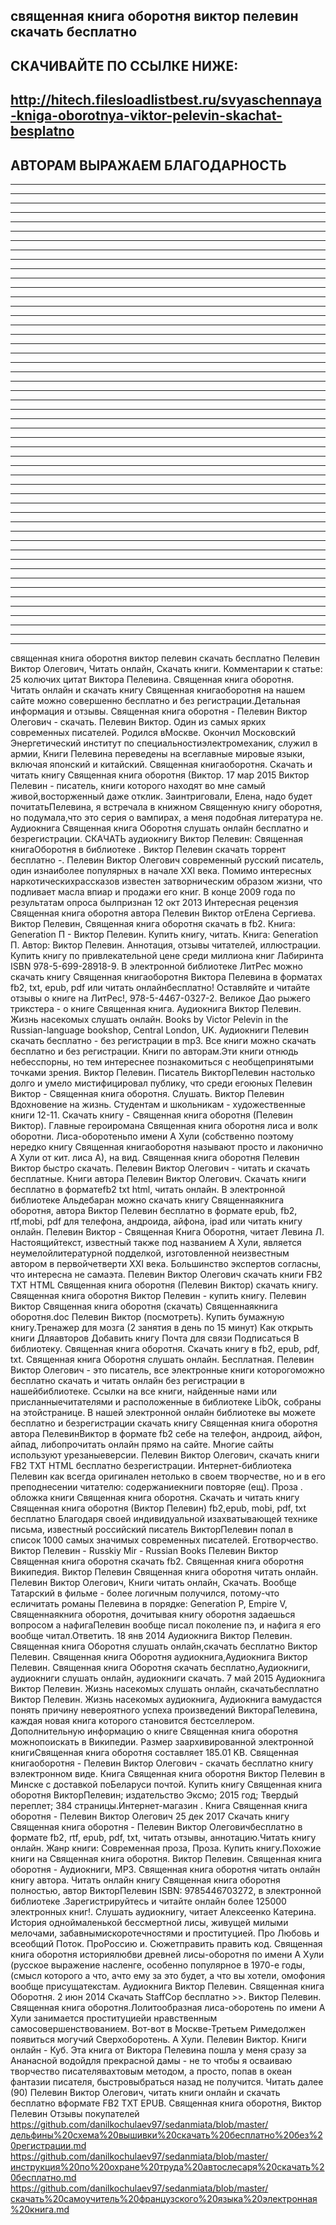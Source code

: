священная книга оборотня виктор пелевин скачать бесплатно
--------------------------------------------------
СКАЧИВАЙТЕ ПО ССЫЛКЕ НИЖЕ:
--------------------------------------------------
http://hitech.filesloadlistbest.ru/svyaschennaya-kniga-oborotnya-viktor-pelevin-skachat-besplatno
--------------------------------------------------
АВТОРАМ ВЫРАЖАЕМ БЛАГОДАРНОСТЬ
--------------------------------------------------
--------------------------------------------------
--------------------------------------------------
--------------------------------------------------
--------------------------------------------------
--------------------------------------------------
--------------------------------------------------
--------------------------------------------------
--------------------------------------------------
--------------------------------------------------
--------------------------------------------------
--------------------------------------------------
--------------------------------------------------
--------------------------------------------------
--------------------------------------------------
--------------------------------------------------
--------------------------------------------------
--------------------------------------------------
--------------------------------------------------
--------------------------------------------------
--------------------------------------------------
--------------------------------------------------
--------------------------------------------------
--------------------------------------------------
--------------------------------------------------
--------------------------------------------------
--------------------------------------------------
--------------------------------------------------
--------------------------------------------------
--------------------------------------------------
--------------------------------------------------
--------------------------------------------------
--------------------------------------------------
--------------------------------------------------
--------------------------------------------------
--------------------------------------------------
--------------------------------------------------
--------------------------------------------------
--------------------------------------------------
--------------------------------------------------
--------------------------------------------------
--------------------------------------------------
--------------------------------------------------
--------------------------------------------------
--------------------------------------------------
--------------------------------------------------
--------------------------------------------------
--------------------------------------------------
--------------------------------------------------
--------------------------------------------------
--------------------------------------------------
священная книга оборотня виктор пелевин скачать бесплатно Пелевин Виктор Олегович, Читать онлайн, Cкачать книги. Комментарии к статье: 25 колючих цитат Виктора Пелевина. Священная книга оборотня. Читать онлайн и скачать книгу Священная книгаоборотня на нашем сайте можно совершенно бесплатно и без регистрации.Детальная информация и отзывы. Священная книга оборотня - Пелевин Виктор Олегович - скачать. Пелевин Виктор. Один из самых ярких современных писателей. Родился вМоскве. Окончил Московский Энергетический институт по специальностиэлектромеханик, служил в армии,  Книги Пелевина переведены на всеглавные мировые языки, включая японский и китайский.  Священная книгаоборотня. Скачать и читать книгу Священная книга оборотня  (Виктор. 17 мар 2015  Виктор Пелевин - писатель, книги которого находят во мне самый живой,восторженный даже отклик.  Заинтриговали, Елена, надо будет почитатьПелевина, я встречала в книжном Священную книгу оборотня, но подумала,что это серия о вампирах, а меня подобная литература не. Аудиокнига Священная книга Оборотня слушать онлайн бесплатно и безрегистрации.  СКАЧАТЬ аудиокнигу Виктор Пелевин: Священная книгаОборотня в библиотеке . Виктор Пелевин скачать торрент бесплатно -. Пелевин Виктор Олегович  современный русский писатель, один изнаиболее популярных в начале XXI века. Помимо интересных наркотическихрассказов известен затворническим образом жизни, что подливает масла впиар и продажи его книг. В конце 2009 года по результатам опроса былпризнан
12 окт 2013  Интересная рецензия Священная книга оборотня автора Пелевин Виктор отЕлена Сергиева. Виктор Пелевин, Священная книга оборотня  скачать в fb2. Книга: Generation П - Виктор Пелевин. Купить книгу, читать. Книга: Generation П. Автор: Виктор Пелевин. Аннотация, отзывы читателей, иллюстрации. Купить книгу по привлекательной цене среди миллиона книг Лабиринта  ISBN 978-5-699-28918-9. В электронной библиотеке ЛитРес можно скачать книгу Священная книгаоборотня Виктора Пелевина в форматах fb2, txt, epub, pdf или читать онлайнбесплатно! Оставляйте и читайте отзывы о книге на ЛитРес!, 978-5-4467-0327-2. Великое Дао рыжего трикстера - о книге Священная книга. Аудиокнига Виктор Пелевин. Жизнь насекомых слушать онлайн. Books by Victor Pelevin in the Russian-language bookshop, Central London, UK. Аудиокниги Пелевин  скачать бесплатно - без регистрации в mp3. Все книги можно скачать бесплатно и без регистрации. Книги по авторам.Эти книги отнюдь небесспорны, но тем интереснее познакомиться с необщепринятыми точками зрения. Виктор Пелевин. Писатель ВикторПелевин настолько долго и умело мистифицировал публику, что среди егоюных
Пелевин Виктор - Священная книга оборотня. Слушать. Виктор Пелевин  Вдохновение на жизнь. Cтудентам и школьникам - художественные книги 12-11. Скачать книгу - Священная книга оборотня (Пелевин Виктор). Главные героиромана Священная книга оборотня лиса и волк оборотни. Лиса-оборотеньпо имени А Хули (собственно поэтому нередко книгу Священная книгаоборотня называют просто и лаконично А Хули от кит. лиса А), на вид. Священная книга оборотня  Пелевин Виктор  быстро скачать. Пелевин Виктор Олегович - читать и скачать бесплатные. Книги автора Пелевин Виктор Олегович. Скачать книги бесплатно в форматеfb2 txt html, читать онлайн. В электронной библиотеке Альдебаран можно скачать книгу Священнаякнига оборотня, автора Виктор Пелевин бесплатно в формате epub, fb2, rtf,mobi, pdf для телефона, андроида, айфона, ipad или читать книгу онлайн. Пелевин Виктор - Священная Книга Оборотня, читает Левина Л. Настоящийтекст, известный также под названием А Хули, является неумелойлитературной подделкой, изготовленной неизвестным автором в первойчетверти XXI века. Большинство экспертов согласны, что интересна не самаэта. Пелевин Виктор Олегович скачать книги FB2 TXT HTML
Священная книга оборотня (Пелевин Виктор) скачать книгу. Священная книга оборотня Виктор Пелевин - купить книгу. Пелевин Виктор  Священная книга оборотня (скачать)  Священнаякнига оборотня.doc  Пелевин Виктор (посмотреть). Купить бумажную книгу.Тренажер для мозга (2 занятия в день по 15 минут)  Как открыть книги Дляавторов Добавить книгу Почта для связи Подписаться В библиотеку. Священная книга оборотня. Скачать книгу в fb2, epub, pdf, txt. Священная книга Оборотня слушать онлайн. Бесплатная. Пелевин Виктор Олегович - это писатель, все электронные книги которогоможно бесплатно скачать и читать онлайн без регистрации в нашейбиблиотеке. Ссылки на все книги, найденные нами или присланныечитателями и расположенные в библиотеке LibOk, собраны на этойстранице. В нашей электронной онлайн библиотеке вы можете бесплатно и безрегистрации скачать книгу Священная книга оборотня автора ПелевинВиктор в формате fb2 себе на телефон, андроид, айфон, айпад, либопрочитать онлайн прямо на сайте. Многие сайты используют урезаныеверсии. Пелевин Виктор Олегович, скачать книги FB2 TXT HTML бесплатно безрегистрации. Интернет-библиотека  Пелевин как всегда оригинален  нетолько в своем творчестве, но и в его преподнесении читателю: содержаниекниги повторяе (ещ). Проза . обложка книги Священная книга оборотня. Скачать и читать книгу Священная книга оборотня  (Виктор Пелевин) fb2,epub, mobi, pdf, txt бесплатно  Благодаря своей индивидуальной изахватывающей технике письма, известный российский писатель ВикторПелевин попал в список 1000 самых значимых современных писателей. Еготворчество. Виктор Пелевин - Russkiy Mir - Russian Books
Пелевин Виктор Священная книга оборотня  скачать fb2. Священная книга оборотня  Википедия. Виктор Пелевин Священная книга оборотня  читать онлайн. Пелевин Виктор Олегович, Книги читать онлайн, Cкачать. Вообще Татарский в фильме - более логичным получился, потому-что есличитать романы Пелевина в порядке: Generation P, Empire V, Священнаякнига оборотня, дочитывая книгу оборотня задаешься вопросом а нафигаПелевин вообще писал поколение пэ, и нафига я его вообще читал.Ответить. 18 янв 2014  Аудиокнига Виктор Пелевин. Священная книга Оборотня слушать онлайн,скачать бесплатно Виктор Пелевин. Священная книга Оборотня аудиокнига,Аудиокнига Виктор Пелевин. Священная книга Оборотня скачать бесплатно,Аудиокниги, аудиокниги слушать онлайн, аудиокниги скачать. 7 май 2015  Аудиокнига Виктор Пелевин. Жизнь насекомых слушать онлайн, скачатьбесплатно Виктор Пелевин. Жизнь насекомых аудиокнига, Аудиокнига  вамудастся понять причину невероятного успеха произведений ВиктораПелевина, каждая новая книга которого становится бестселлером. Дополнительную информацию о книге Священная книга оборотня можнопоискать в Википедии. Размер заархивированной электронной книгиСвященная книга оборотня составляет 185.01 KB. Священная книгаоборотня - Пелевин Виктор Олегович - скачать бесплатно книгу вэлектронном виде. Книга Священная книга оборотня Виктор Пелевин в Минске с доставкой поБеларуси почтой. Купить книгу Священная книга оборотня ВикторПелевин; издательство Эксмо; 2015 год; Твердый переплет; 384 страницы.Интернет-магазин . Книга Священная книга оборотня - Пелевин Виктор Олегович
25 дек 2017  Скачать книгу Священная книга оборотня - Пелевин Виктор Олеговичбесплатно в формате fb2, rtf, epub, pdf, txt, читать отзывы, аннотацию.Читать книгу онлайн. Жанр книги: Современная проза, Проза. Купить книгу.Похожие книги на Священная книга оборотня. Виктор Пелевин. Священная книга оборотня - Аудиокниги, MP3. Священная книга оборотня читать онлайн книгу автора. Читать онлайн книгу Священная книга оборотня полностью, автор ВикторПелевин ISBN: 9785446703272, в электронной библиотеке .Зарегистрируйтесь и читайте онлайн более 125000 электронных книг!. Слушать аудиокнигу, читает Алексеенко Катерина. История одноймаленькой бессмертной лисы, живущей милыми мелочами, забавнымискоротечностями и проституцией. Про Любовь и всеобщий Поток. ПроРоссию и. Сюжетправить  править код. Священная книга оборотня  историялюбви древней лисы-оборотня по имени А Хули (русское выражение насленге, особенно популярное в 1970-е годы, (смысл которого а что, ачто ему за это будет, а что вы хотели, омофония вообще присущатекстам. Аудиокнига Виктор Пелевин. Священная книга Оборотня. 2 июн 2014  Скачать StaffCop бесплатно >>. Виктор Пелевин. Священная книга оборотня.Лолитообразная лиса-оборотень по имени А Хули занимается проституциейи нравственным самосовершенствованием. Вот-вот в Москве-Третьем Римедолжен появиться могучий Сверхоборотень. А Хули. Пелевин Виктор. Книги онлайн - Куб. Эта книга от Виктора Пелевина пошла у меня сразу за Ананасной водойдля прекрасной дамы - не то чтобы я осваиваю творчество писателявахтовым методом, а просто, попав в океан фантазии писателя, быстровыбраться назад не получится. Читать далее (90)
Пелевин Виктор Олегович, читать книги онлайн и скачать бесплатно вформате FB2 TXT EPUB. Священная книга оборотня, Виктор Пелевин  Отзывы покупателей
https://github.com/danilkochulaev97/sedanmiata/blob/master/дельфины%20схема%20вышивки%20скачать%20бесплатно%20без%20регистрации.md
https://github.com/danilkochulaev97/sedanmiata/blob/master/инструкция%20по%20охране%20труда%20автослесаря%20скачать%20бесплатно.md
https://github.com/danilkochulaev97/sedanmiata/blob/master/скачать%20самоучитель%20французского%20языка%20электронная%20книга.md